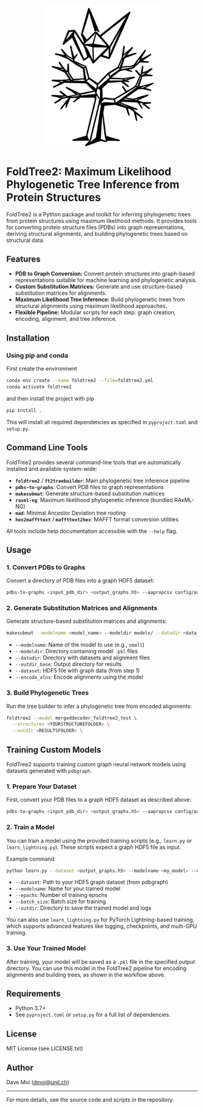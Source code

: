 <p align="center">
  <img src="logo.png" alt="FoldTree2 Logo" width="300"/>
</p>

# FoldTree2: Maximum Likelihood Phylogenetic Tree Inference from Protein Structures

FoldTree2 is a Python package and toolkit for inferring phylogenetic trees from protein structures using maximum likelihood methods. It provides tools for converting protein structure files (PDBs) into graph representations, deriving structural alignments, and building phylogenetic trees based on structural data.

## Features
- **PDB to Graph Conversion:** Convert protein structures into graph-based representations suitable for machine learning and phylogenetic analysis.
- **Custom Substitution Matrices:** Generate and use structure-based substitution matrices for alignments.
- **Maximum Likelihood Tree Inference:** Build phylogenetic trees from structural alignments using maximum likelihood approaches.
- **Flexible Pipeline:** Modular scripts for each step: graph creation, encoding, alignment, and tree inference.

## Installation

### Using pip and conda

First create the environment 

```bash
conda env create --name foldtree2 --file=foldtree2.yml
conda activate foldtree2
```
and then install the project with pip

```bash
pip install .
```
This will install all required dependencies as specified in `pyproject.toml` and `setup.py`.


## Command Line Tools

FoldTree2 provides several command-line tools that are automatically installed and available system-wide:

- **`foldtree2`** / **`ft2treebuilder`**: Main phylogenetic tree inference pipeline
- **`pdbs-to-graphs`**: Convert PDB files to graph representations
- **`makesubmat`**: Generate structure-based substitution matrices
- **`raxml-ng`**: Maximum likelihood phylogenetic inference (bundled RAxML-NG)
- **`mad`**: Minimal Ancestor Deviation tree rooting
- **`hex2maffttext`** / **`maffttext2hex`**: MAFFT format conversion utilities

All tools include help documentation accessible with the `--help` flag.

## Usage

### 1. Convert PDBs to Graphs
Convert a directory of PDB files into a graph HDF5 dataset:
```bash
pdbs-to-graphs <input_pdb_dir> <output_graphs.h5> --aapropcsv config/aaindex1.csv
```

### 2. Generate Substitution Matrices and Alignments
Generate structure-based substitution matrices and alignments:
```bash
makesubmat --modelname <model_name> --modeldir models/ --datadir <data_dir> --outdir_base <results_dir> --dataset <input_graphs.h5> --encode_alns
```

- `--modelname`: Name of the model to use (e.g., `small`)
- `--modeldir`: Directory containing model `.pkl` files
- `--datadir`: Directory with datasets and alignment files
- `--outdir_base`: Output directory for results
- `--dataset`: HDF5 file with graph data (from step 1)
- `--encode_alns`: Encode alignments using the model

### 3. Build Phylogenetic Trees
Run the tree builder to infer a phylogenetic tree from encoded alignments:
```bash
foldtree2 --model mergeddecoder_foldtree2_test \
  --structures <YOURSTRUCTUREFOLDER> \
  --outdir <RESULTSFOLDER> \
```

## Training Custom Models

FoldTree2 supports training custom graph neural network models using datasets generated with `pdbgraph`.

### 1. Prepare Your Dataset
First, convert your PDB files to a graph HDF5 dataset as described above:
```bash
pdbs-to-graphs <input_pdb_dir> <output_graphs.h5> --aapropcsv config/aaindex1.csv
```

### 2. Train a Model
You can train a model using the provided training scripts (e.g., `learn.py` or `learn_lightning.py`). These scripts expect a graph HDF5 file as input.

Example command:
```bash
python learn.py --dataset <output_graphs.h5> --modelname <my_model> --epochs 50 --batch_size 8 --outdir ./models/
```

- `--dataset`: Path to your HDF5 graph dataset (from pdbgraph)
- `--modelname`: Name for your trained model
- `--epochs`: Number of training epochs
- `--batch_size`: Batch size for training
- `--outdir`: Directory to save the trained model and logs

You can also use `learn_lightning.py` for PyTorch Lightning-based training, which supports advanced features like logging, checkpoints, and multi-GPU training.

### 3. Use Your Trained Model
After training, your model will be saved as a `.pkl` file in the specified output directory. You can use this model in the FoldTree2 pipeline for encoding alignments and building trees, as shown in the workflow above.

## Requirements
- Python 3.7+
- See `pyproject.toml` or `setup.py` for a full list of dependencies.

## License
MIT License (see LICENSE.txt)

## Author
Dave Moi (<dmoi@unil.ch>)

---
For more details, see the source code and scripts in the repository.

